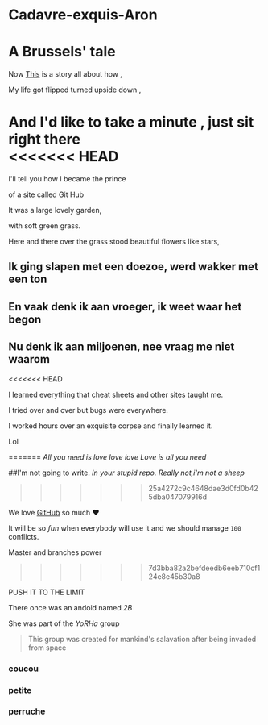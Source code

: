 # Cadavre-exquis-Aron
# A Brussels' tale

Now [This](https://www.youtube.com/watch?v=1nCqRmx3Dnw) is a story all about how ,

My life got flipped turned upside down ,

And I'd like to take a minute , just sit right there  
<<<<<<< HEAD
=======

I'll tell you how I became the prince

of a site called Git Hub

It was a large lovely garden,

with soft green grass.

Here and there over the grass stood beautiful flowers like stars,

## Ik ging slapen met een doezoe, werd wakker met een ton
## En vaak denk ik aan vroeger, ik weet waar het begon
## Nu denk ik aan miljoenen, nee vraag me niet waarom

<<<<<<< HEAD

I learned everything that cheat sheets and other sites taught me.

I tried over and over but bugs were everywhere.

I worked hours over an exquisite corpse and finally learned it.

Lol

=======
*All you need is love love love
Love is all you need*

##I'm not going to write.
_In your stupid repo._
*Really not,i'm not a sheep*
>>>>>>> 25a4272c9c4648dae3d0fd0b425dba047079916d

We love [GitHub](https://github.com) so much :heart:

It will be so *fun* when everybody will use it and we should manage `100` conflicts.

Master and branches power
>>>>>>> 7d3bba82a2befdeedb6eeb710cf124e8e45b30a8

PUSH IT TO THE LIMIT

There once was an andoid named _2B_

She was part of the *YoRHa* group
> This group was created for mankind's salavation after being invaded from space

### coucou
### petite
### perruche
